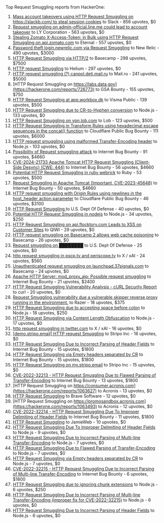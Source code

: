 Top Request Smuggling reports from HackerOne:

1. [Mass account takeovers using HTTP Request Smuggling on https://slackb.com/ to steal session cookies](https://hackerone.com/reports/737140) to Slack - 856 upvotes, $0
2. [Request smuggling on admin-official.line.me could lead to account takeover](https://hackerone.com/reports/740037) to LY Corporation - 563 upvotes, $0
3. [Stealing Zomato X-Access-Token: in Bulk using HTTP Request Smuggling on api.zomato.com](https://hackerone.com/reports/771666) to Eternal - 557 upvotes, $0
4. [Password theft login.newrelic.com via Request Smuggling](https://hackerone.com/reports/498052) to New Relic - 490 upvotes, $3000
5. [HTTP Request Smuggling via HTTP/2](https://hackerone.com/reports/1211724) to Basecamp - 298 upvotes, $7500
6. [HTTP request Smuggling](https://hackerone.com/reports/867952) to Helium - 297 upvotes, $0
7. [HTTP request smuggling (?) canpol.deti.mail.ru](https://hackerone.com/reports/957881) to Mail.ru - 241 upvotes, $5000
8. [HTTP Request Smuggling on https://labs.data.gov](https://hackerone.com/reports/726773) to GSA Bounty - 155 upvotes, $750
9. [HTTP Request Smuggling at app.workbox.dk](https://hackerone.com/reports/919988) to Visma Public - 139 upvotes, $500
10. [HTTP Request Smuggling due to CR-to-Hyphen conversion](https://hackerone.com/reports/922597) to Node.js - 133 upvotes, $0
11. [HTTP Request Smuggling on vpn.lob.com](https://hackerone.com/reports/694604) to Lob - 123 upvotes, $500
12. [HTTP Request Smuggling in Transform Rules using hexadecimal escape sequences in the concat() function](https://hackerone.com/reports/1478633) to Cloudflare Public Bug Bounty - 111 upvotes, $6000
13. [HTTP request smuggling using malformed Transfer-Encoding header](https://hackerone.com/reports/735748) to Node.js - 103 upvotes, $0
14. [Possibility of Request smuggling attack](https://hackerone.com/reports/2280391) to Internet Bug Bounty - 91 upvotes, $4660
15. [CVE-2024-21733 Apache Tomcat HTTP Request Smuggling (Client- Side Desync) (CWE: 444)](https://hackerone.com/reports/2327341) to Internet Bug Bounty - 56 upvotes, $4660
16. [Potential HTTP Request Smuggling in ruby webrick](https://hackerone.com/reports/965267) to Ruby - 53 upvotes, $500
17. [Request Smuggling in Apache Tomcat (Important, CVE-2023-45648)](https://hackerone.com/reports/2299692) to Internet Bug Bounty - 50 upvotes, $4660
18. [HTTP request smuggling with Origin Rules using newlines in the host_header action parameter](https://hackerone.com/reports/1575912) to Cloudflare Public Bug Bounty - 46 upvotes, $3100
19. [HTTP Request Smuggling ](https://hackerone.com/reports/1120982) to U.S. Dept Of Defense - 40 upvotes, $0
20. [Potential HTTP Request Smuggling in nodejs](https://hackerone.com/reports/1002188) to Node.js - 34 upvotes, $250
21. [HTTP Request Smuggling on api.flocktory.com Leads to XSS on Customer Sites](https://hackerone.com/reports/955170) to QIWI - 29 upvotes, $0
22. [HTTP request smuggling on Basecamp 2 allows web cache poisoning](https://hackerone.com/reports/919175) to Basecamp - 26 upvotes, $0
23. [Request smuggling on ████████](https://hackerone.com/reports/526880) to U.S. Dept Of Defense - 25 upvotes, $0
24. [http request smuggling in pscp.tv and periscope.tv](https://hackerone.com/reports/713285) to X / xAI - 24 upvotes, $560
25. [Unauthenticated request smuggling on launchpad.37signals.com](https://hackerone.com/reports/867577) to Basecamp - 24 upvotes, $0
26. [Apache HTTP Server: mod_proxy_ajp: Possible request smuggling](https://hackerone.com/reports/1594627) to Internet Bug Bounty - 21 upvotes, $2400
27. [HTTP Request Smuggling Vulnerability Analysis - cURL Security Report](https://hackerone.com/reports/3249936) to curl - 20 upvotes, $0
28. [Request Smuggling vulnerability due a vulnerable skipper reverse proxy running in the environment.](https://hackerone.com/reports/711679) to Razer - 18 upvotes, $375
29. [HTTP Request Smuggling due to accepting space before colon](https://hackerone.com/reports/1238709) to Node.js - 18 upvotes, $250
30. [HTTP Request Smuggling via Content Length Obfuscation](https://hackerone.com/reports/2237099) to Node.js - 17 upvotes, $0
31. [http request smuggling in  twitter.com](https://hackerone.com/reports/715996) to X / xAI - 16 upvotes, $0
32. [[demo.stripo.email] HTTP request Smuggling](https://hackerone.com/reports/1631228) to Stripo Inc - 16 upvotes, $0
33. [HTTP Request Smuggling Due to Incorrect Parsing of Header Fields](https://hackerone.com/reports/1888760) to Internet Bug Bounty - 15 upvotes, $1800
34. [HTTP Request Smuggling via Empty headers separated by CR](https://hackerone.com/reports/2032842) to Internet Bug Bounty - 15 upvotes, $1800
35. [HTTP Request Smuggling on my.stripo.email](https://hackerone.com/reports/777651) to Stripo Inc - 15 upvotes, $0
36. [ CVE-2022-32213 - HTTP Request Smuggling Due to Flawed Parsing of Transfer-Encoding](https://hackerone.com/reports/1630668) to Internet Bug Bounty - 13 upvotes, $1800
37. [HTTP Request Smuggling on https://consumer.acronis.com](https://hackerone.com/reports/1063627) to Acronis - 13 upvotes, $0
38. [HTTP Request Smuggling](https://hackerone.com/reports/866382) to Brave Software - 12 upvotes, $0
39. [HTTP Request Smuggling on https://promosandbox.acronis.com](https://hackerone.com/reports/1063493) to Acronis - 12 upvotes, $0
40. [CVE-2022-32214 - HTTP Request Smuggling Due To Improper Delimiting of Header Fields](https://hackerone.com/reports/1630669) to Internet Bug Bounty - 11 upvotes, $1800
41. [HTTP Request Smuggling](https://hackerone.com/reports/643225) to JamieWeb - 10 upvotes, $0
42. [HTTP Request Smuggling Due To Improper Delimiting of Header Fields](https://hackerone.com/reports/1524692) to Node.js - 9 upvotes, $0
43. [HTTP Request Smuggling Due to Incorrect Parsing of Multi-line Transfer-Encoding](https://hackerone.com/reports/1501679) to Node.js - 7 upvotes, $0
44. [HTTP Request Smuggling Due to Flawed Parsing of Transfer-Encoding ](https://hackerone.com/reports/1524555) to Node.js - 7 upvotes, $0
45. [HTTP Request Smuggling via Empty headers separated by CR](https://hackerone.com/reports/2001873) to Node.js - 7 upvotes, $0
46. [ CVE-2022-32215 - HTTP Request Smuggling Due to Incorrect Parsing of Multi-line Transfer-Encoding](https://hackerone.com/reports/1630667) to Internet Bug Bounty - 6 upvotes, $1800
47. [HTTP Request Smuggling due to ignoring chunk extensions](https://hackerone.com/reports/1238099) to Node.js - 6 upvotes, $250
48. [HTTP Request Smuggling Due to Incorrect Parsing of Multi-line Transfer-Encoding (improper fix for CVE-2022-32215)](https://hackerone.com/reports/1665156) to Node.js - 6 upvotes, $0
49. [HTTP Request Smuggling Due to Incorrect Parsing of Header Fields](https://hackerone.com/reports/1675191) to Node.js - 6 upvotes, $0
